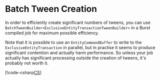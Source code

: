 # Batch Tween Creation

In order to efficiently create significant numbers of tweens, you can use `BatchTweenBuilder<ExclusiveEntityTransactionTweenBuilder>` in a Burst compiled job for maximum possible efficiency.

Note that it is possible to use an `EntityCommandBuffer` to write to the `ExclusiveEntityTransaction` in parallel, but in practise it seems to produce significant contention and actually harm performance. So unless your job actually has significant processing outside the creation of tweens, it's probably not worth it.

[!code-csharp[CS](../../Samples~/Examples.Core/Systems/ExclusiveEntityTransactionTweenExampleSystem.cs)]

